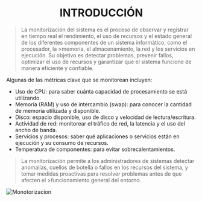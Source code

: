 ## <h1 align="center"> INTRODUCCIÓN </h1> 


>La monitorización del sistema es el proceso de observar y registrar en tiempo real el rendimiento, el uso de recursos y el estado general de los diferentes componentes de un sistema informático, como el procesador, la >memoria, el almacenamiento, la red y los servicios en ejecución.
>Su objetivo es detectar problemas, prevenir fallos, optimizar el uso de recursos y garantizar que el sistema funcione de manera eficiente y confiable. 

Algunas de las métricas clave que se monitorean incluyen:

- Uso de CPU: para saber cuánta capacidad de procesamiento se está utilizando.
- Memoria (RAM) y uso de intercambio (swap): para conocer la cantidad de memoria utilizada y disponible.
- Disco: espacio disponible, uso de disco y velocidad de lectura/escritura.
- Actividad de red: monitorear el tráfico de red, la latencia y el uso del ancho de banda.
- Servicios y procesos: saber qué aplicaciones o servicios están en ejecución y su consumo de recursos.
- Temperatura de componentes: para evitar sobrecalentamientos.

>La monitorización permite a los administradores de sistemas detectar anomalías, cuellos de botella o fallos en los recursos del sistema, y tomar medidas proactivas para resolver problemas antes de que afecten el >funcionamiento general del entorno.

![Monotorizacion](https://tobeit.es/wp-content/uploads/2024/02/TBI_blog_Monitorizacion_febrero2.jpg)
